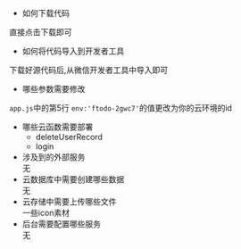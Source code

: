 * 如何下载代码  

直接点击下载即可

* 如何将代码导入到开发者工具  

下载好源代码后,从微信开发者工具中导入即可

* 哪些参数需要修改  

`app.js`中的第5行  `env:'ftodo-2gwc7'`的值更改为你的云环境的id

* 哪些云函数需要部署
  * deleteUserRecord
  * login
* 涉及到的外部服务  
无
* 云数据库中需要创建哪些数据  
无
* 云存储中需要上传哪些文件  
一些icon素材
* 后台需要配置哪些服务  
无